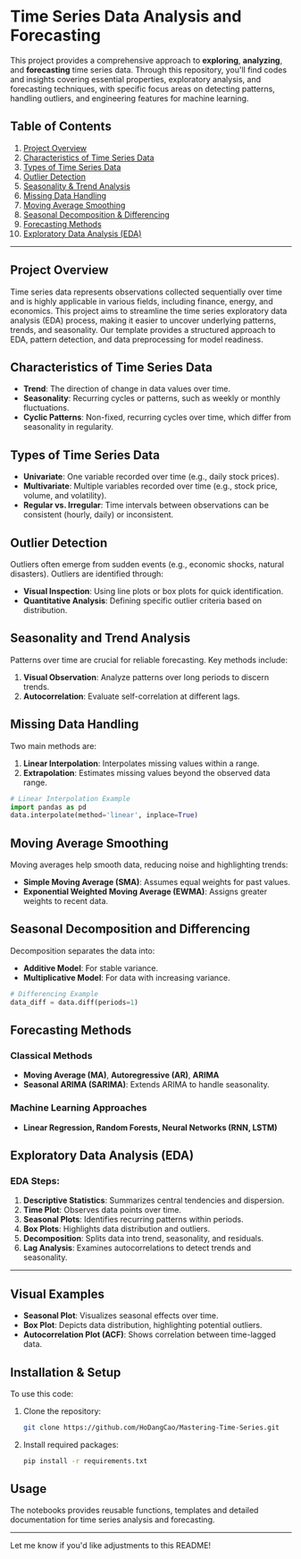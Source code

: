# Time Series Data Analysis and Forecasting

This project provides a comprehensive approach to **exploring**, **analyzing**, and **forecasting** time series data. Through this repository, you'll find codes and insights covering essential properties, exploratory analysis, and forecasting techniques, with specific focus areas on detecting patterns, handling outliers, and engineering features for machine learning.

## Table of Contents
1. [Project Overview](#project-overview)
2. [Characteristics of Time Series Data](#characteristics-of-time-series-data)
3. [Types of Time Series Data](#types-of-time-series-data)
4. [Outlier Detection](#outlier-detection)
5. [Seasonality & Trend Analysis](#seasonality-and-trend-analysis)
6. [Missing Data Handling](#missing-data-handling)
7. [Moving Average Smoothing](#moving-average-smoothing)
8. [Seasonal Decomposition & Differencing](#seasonal-decomposition-and-differencing)
9. [Forecasting Methods](#forecasting-methods)
10. [Exploratory Data Analysis (EDA)](#exploratory-data-analysis-eda)

---

## Project Overview
Time series data represents observations collected sequentially over time and is highly applicable in various fields, including finance, energy, and economics. This project aims to streamline the time series exploratory data analysis (EDA) process, making it easier to uncover underlying patterns, trends, and seasonality. Our template provides a structured approach to EDA, pattern detection, and data preprocessing for model readiness.

## Characteristics of Time Series Data
- **Trend**: The direction of change in data values over time.
- **Seasonality**: Recurring cycles or patterns, such as weekly or monthly fluctuations.
- **Cyclic Patterns**: Non-fixed, recurring cycles over time, which differ from seasonality in regularity.

## Types of Time Series Data
- **Univariate**: One variable recorded over time (e.g., daily stock prices).
- **Multivariate**: Multiple variables recorded over time (e.g., stock price, volume, and volatility).
- **Regular vs. Irregular**: Time intervals between observations can be consistent (hourly, daily) or inconsistent.

## Outlier Detection
Outliers often emerge from sudden events (e.g., economic shocks, natural disasters). Outliers are identified through:
- **Visual Inspection**: Using line plots or box plots for quick identification.
- **Quantitative Analysis**: Defining specific outlier criteria based on distribution.

## Seasonality and Trend Analysis
Patterns over time are crucial for reliable forecasting. Key methods include:
1. **Visual Observation**: Analyze patterns over long periods to discern trends.
2. **Autocorrelation**: Evaluate self-correlation at different lags.

## Missing Data Handling
Two main methods are:
1. **Linear Interpolation**: Interpolates missing values within a range.
2. **Extrapolation**: Estimates missing values beyond the observed data range.

```python
# Linear Interpolation Example
import pandas as pd
data.interpolate(method='linear', inplace=True)
```

## Moving Average Smoothing
Moving averages help smooth data, reducing noise and highlighting trends:
- **Simple Moving Average (SMA)**: Assumes equal weights for past values.
- **Exponential Weighted Moving Average (EWMA)**: Assigns greater weights to recent data.

## Seasonal Decomposition and Differencing
Decomposition separates the data into:
- **Additive Model**: For stable variance.
- **Multiplicative Model**: For data with increasing variance.

```python
# Differencing Example
data_diff = data.diff(periods=1)
```

## Forecasting Methods
### Classical Methods
- **Moving Average (MA)**, **Autoregressive (AR)**, **ARIMA**
- **Seasonal ARIMA (SARIMA)**: Extends ARIMA to handle seasonality.

### Machine Learning Approaches
- **Linear Regression, Random Forests, Neural Networks (RNN, LSTM)**

## Exploratory Data Analysis (EDA)
### EDA Steps:
1. **Descriptive Statistics**: Summarizes central tendencies and dispersion.
2. **Time Plot**: Observes data points over time.
3. **Seasonal Plots**: Identifies recurring patterns within periods.
4. **Box Plots**: Highlights data distribution and outliers.
5. **Decomposition**: Splits data into trend, seasonality, and residuals.
6. **Lag Analysis**: Examines autocorrelations to detect trends and seasonality.

---

## Visual Examples
- **Seasonal Plot**: Visualizes seasonal effects over time.
- **Box Plot**: Depicts data distribution, highlighting potential outliers.
- **Autocorrelation Plot (ACF)**: Shows correlation between time-lagged data.

## Installation & Setup
To use this code:
1. Clone the repository: 
   ```bash
   git clone https://github.com/HoDangCao/Mastering-Time-Series.git
   ```
2. Install required packages:
   ```bash
   pip install -r requirements.txt
   ```

## Usage
The notebooks provides reusable functions, templates and detailed documentation for time series analysis and forecasting.

---

Let me know if you'd like adjustments to this README!
